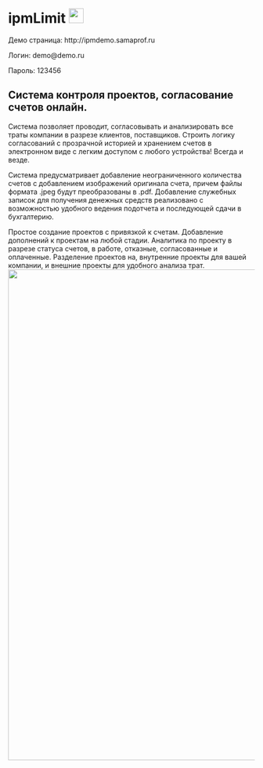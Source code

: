 # ipmLimit <img src="http://ipmdemo.samaprof.ru/assets/images/logos/logo_icon_white.png" height="30">
<p>Демо страница: http://ipmdemo.samaprof.ru</p>
<p>Логин: <span>demo@demo.ru</span></p>
<p>Пароль: 123456</p>
<h2>Система контроля проектов, согласование счетов онлайн.</h2>

Система позволяет проводит, согласовывать и анализировать все траты компании в разрезе клиентов, поставщиков.
Строить логику согласований с прозрачной историей и хранением счетов в электронном виде с легким доступом с любого устройства!
Всегда и везде.

Система предусматривает добавление неограниченного количества счетов с добавлением изображений оригинала счета,
причем файлы формата .jpeg будут преобразованы в .pdf. Добавление служебных записок для получения денежных средств
реализовано с возможностью удобного ведения подотчета и последующей сдачи в бухгалтерию.

Простое создание проектов с привязкой к счетам. Добавление дополнений к проектам на любой стадии. Аналитика по проекту
в разрезе статуса счетов, в работе, отказные, согласованные и оплаченные. Разделение проектов на, внутренние проекты для
вашей компании, и внешние проекты для удобного анализа трат.
<img src="http://ipmdemo.samaprof.ru/assets/images/logos/annot.jpg" width="1000">
